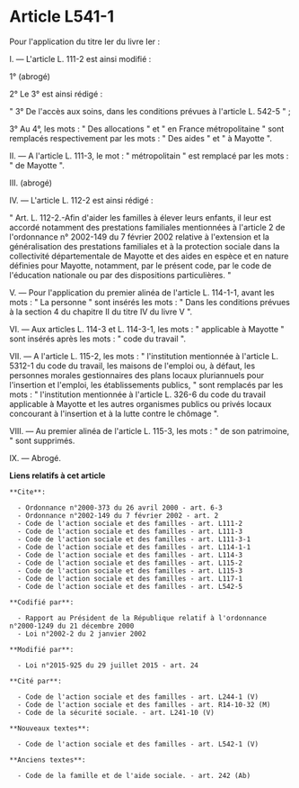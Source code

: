 # Article L541-1

Pour l'application du titre Ier du livre Ier : 

I. ― L'article L. 111-2 est ainsi modifié : 

1° (abrogé)

2° Le 3° est ainsi rédigé : 

" 3° De l'accès aux soins, dans les conditions prévues à l'article L. 542-5 " ; 

3° Au 4°, les mots : " Des allocations " et " en France métropolitaine " sont remplacés respectivement par les mots : " Des
aides " et " à Mayotte ". 

II. ― A l'article L. 111-3, le mot : " métropolitain " est remplacé par les mots : " de Mayotte ". 

III. (abrogé)

IV. ― L'article L. 112-2 est ainsi rédigé : 

" Art. L. 112-2.-Afin d'aider les familles à élever leurs enfants, il leur est accordé notamment des prestations familiales
mentionnées à l'article 2 de l'ordonnance n° 2002-149 du 7 février 2002 relative à l'extension et la généralisation des
prestations familiales et à la protection sociale dans la collectivité départementale de Mayotte et des aides en espèce et en
nature définies pour Mayotte, notamment, par le présent code, par le code de l'éducation nationale ou par des dispositions
particulières. " 

V. ― Pour l'application du premier alinéa de l'article L. 114-1-1, avant les mots : " La personne " sont insérés les mots : "
Dans les conditions prévues à la section 4 du chapitre II du titre IV du livre V ". 

VI. ― Aux articles L. 114-3 et L. 114-3-1, les mots : " applicable à Mayotte " sont insérés après les mots : " code du
travail ". 

VII. ― A l'article L. 115-2, les mots : " l'institution mentionnée à l'article L. 5312-1 du code du travail, les maisons de
l'emploi ou, à défaut, les personnes morales gestionnaires des plans locaux pluriannuels pour l'insertion et l'emploi, les
établissements publics, " sont remplacés par les mots : " l'institution mentionnée à l'article L. 326-6 du code du travail
applicable à Mayotte et les autres organismes publics ou privés locaux concourant à l'insertion et à la lutte contre le
chômage ". 

VIII. ― Au premier alinéa de l'article L. 115-3, les mots : " de son patrimoine, " sont supprimés. 

IX. ― Abrogé.

**Liens relatifs à cet article**

	**Cite**:

	  - Ordonnance n°2000-373 du 26 avril 2000 - art. 6-3
	  - Ordonnance n°2002-149 du 7 février 2002 - art. 2
	  - Code de l'action sociale et des familles - art. L111-2
	  - Code de l'action sociale et des familles - art. L111-3
	  - Code de l'action sociale et des familles - art. L111-3-1
	  - Code de l'action sociale et des familles - art. L114-1-1
	  - Code de l'action sociale et des familles - art. L114-3
	  - Code de l'action sociale et des familles - art. L115-2
	  - Code de l'action sociale et des familles - art. L115-3
	  - Code de l'action sociale et des familles - art. L117-1
	  - Code de l'action sociale et des familles - art. L542-5

	**Codifié par**:

	  - Rapport au Président de la République relatif à l'ordonnance n°2000-1249 du 21 décembre 2000
	  - Loi n°2002-2 du 2 janvier 2002

	**Modifié par**:

	  - Loi n°2015-925 du 29 juillet 2015 - art. 24

	**Cité par**:

	  - Code de l'action sociale et des familles - art. L244-1 (V)
	  - Code de l'action sociale et des familles - art. R14-10-32 (M)
	  - Code de la sécurité sociale. - art. L241-10 (V)

	**Nouveaux textes**:

	  - Code de l'action sociale et des familles - art. L542-1 (V)

	**Anciens textes**:

	  - Code de la famille et de l'aide sociale. - art. 242 (Ab)
